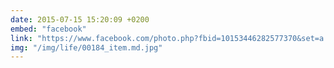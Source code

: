 ```yaml
---
date: 2015-07-15 15:20:09 +0200
embed: "facebook"
link: "https://www.facebook.com/photo.php?fbid=10153446282577370&set=a.10150230942317370.339142.836997369&type=3"
img: "/img/life/00184_item.md.jpg"
---
```

